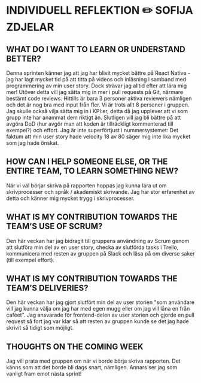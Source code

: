 # INDIVIDUELL REFLEKTION :pencil2: SOFIJA ZDJELAR

## WHAT DO I WANT TO LEARN OR UNDERSTAND BETTER?
Denna sprinten känner jag att jag har blivit mycket bättre på React Native - jag har lagt mycket tid på att titta på videos och inläsning i samband med programmering av min user story. Dock strävar jag alltid efter att lära mig mer! Utöver detta vill jag sätta mig in mer i pull requests på Git, närmare bestämt code reviews. Hittills är bara 3 personer aktiva reviewers nämligen och det är nog bra med input från fler. Vi är trots allt 8 personer i gruppen. Jag skulle också vilja sätta mig in i KPI:er, detta då jag upplever att vi som grupp inte har anammat dem riktigt än. Slutligen vill jag bli bättre på att avgöra DoD (hur avgör man att koden är tillräckligt kommenterad till exempel?) och effort. Jag är inte superförtjust i nummersystemet: Det faktum att min user story hade velocity 18 av 80 säger mig inte lika mycket som jag hade önskat. 

## HOW CAN I HELP SOMEONE ELSE, OR THE ENTIRE TEAM, TO LEARN SOMETHING NEW? 
När vi väl börjar skriva på rapporten hoppas jag kunna lära ut om skrivprocesser och språk / akademiskt skrivande. Jag har stor erfarenhet av detta och känner mig mycket trygg i skrivprocesser.       

## WHAT IS MY CONTRIBUTION TOWARDS THE TEAM’S USE OF SCRUM? 
Den här veckan har jag bidragit till gruppens användning av Scrum genom att slutföra min del av en user story, checka av slutförda tasks i Trello, kommunicera med resten av gruppen på Slack och läsa på om diverse saker (till exempel effort). 

## WHAT IS MY CONTRIBUTION TOWARDS THE TEAM’S DELIVERIES? 
Den här veckan har jag gjort slutfört min del av user storien "som användare vill jag kunna välja om jag har med egen mugg eller om jag vill låna en från caféet". Jag ansvarade för frontend-delen av user storien och gjorde en pull request så fort jag var klar så att resten av gruppen kunde se det jag hade skrivit så tidigt som möjligt.   

## THOUGHTS ON THE COMING WEEK
Jag vill prata med gruppen om när vi borde börja skriva rapporten. Det känns som att det borde bli dags snart, nämligen. Annars ser jag som vanligt fram emot nästa sprint!
